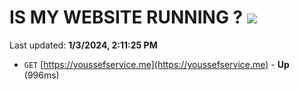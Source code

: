 # IS MY WEBSITE RUNNING ? [![](https://img.shields.io/static/v1?label=Sponsor&message=%E2%9D%A4&logo=GitHub&color=%23fe8e86)](https://github.com/sponsors/<username>)

Last updated: **1/3/2024, 2:11:25 PM**

- `GET` [https://youssefservice.me](https://youssefservice.me) - **Up** (996ms)
